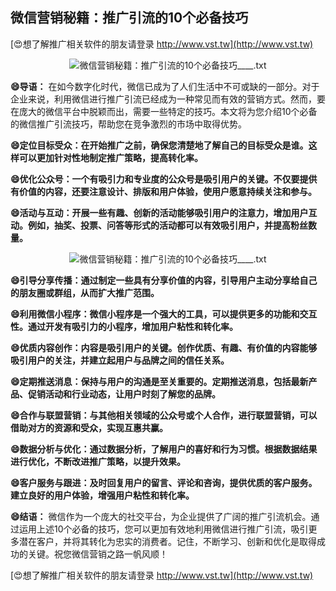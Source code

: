 ## **微信营销秘籍：推广引流的10个必备技巧**

[😍想了解推广相关软件的朋友请登录 http://www.vst.tw](http://www.vst.tw)

 <center><img src="https://vst.tw/MP4/tuiguang/png/5.png" alt="微信营销秘籍：推广引流的10个必备技巧____.txt"></center>

**😄导语：**
在如今数字化时代，微信已成为了人们生活中不可或缺的一部分。对于企业来说，利用微信进行推广引流已经成为一种常见而有效的营销方式。然而，要在庞大的微信平台中脱颖而出，需要一些特定的技巧。本文将为您介绍10个必备的微信推广引流技巧，帮助您在竞争激烈的市场中取得优势。

**😄定位目标受众：在开始推广之前，确保您清楚地了解自己的目标受众是谁。这样可以更加针对性地制定推广策略，提高转化率。**

**😄优化公众号：一个有吸引力和专业度的公众号是吸引用户的关键。不仅要提供有价值的内容，还要注意设计、排版和用户体验，使用户愿意持续关注和参与。**

**😄活动与互动：开展一些有趣、创新的活动能够吸引用户的注意力，增加用户互动。例如，抽奖、投票、问答等形式的活动都可以有效吸引用户，并提高粉丝数量。**

 <center><img src="https://vst.tw/MP4/tuiguang/png/6.png" alt="微信营销秘籍：推广引流的10个必备技巧____.txt"></center>

**😄引导分享传播：通过制定一些具有分享价值的内容，引导用户主动分享给自己的朋友圈或群组，从而扩大推广范围。**

**😄利用微信小程序：微信小程序是一个强大的工具，可以提供更多的功能和交互性。通过开发有吸引力的小程序，增加用户粘性和转化率。**

**😄优质内容创作：内容是吸引用户的关键。创作优质、有趣、有价值的内容能够吸引用户的关注，并建立起用户与品牌之间的信任关系。**

**😄定期推送消息：保持与用户的沟通是至关重要的。定期推送消息，包括最新产品、促销活动和行业动态，让用户时刻了解您的品牌。**

**😄合作与联盟营销：与其他相关领域的公众号或个人合作，进行联盟营销，可以借助对方的资源和受众，实现互惠共赢。**

**😄数据分析与优化：通过数据分析，了解用户的喜好和行为习惯。根据数据结果进行优化，不断改进推广策略，以提升效果。**

**😄客户服务与跟进：及时回复用户的留言、评论和咨询，提供优质的客户服务。建立良好的用户体验，增强用户粘性和转化率。**

**😄结语：**
微信作为一个庞大的社交平台，为企业提供了广阔的推广引流机会。通过运用上述10个必备的技巧，您可以更加有效地利用微信进行推广引流，吸引更多潜在客户，并将其转化为忠实的消费者。记住，不断学习、创新和优化是取得成功的关键。祝您微信营销之路一帆风顺！

[😍想了解推广相关软件的朋友请登录 http://www.vst.tw](http://www.vst.tw)




